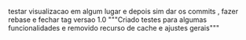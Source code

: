 testar visualizacao em algum lugar e depois sim dar os commits , fazer rebase e fechar tag versao 1.0
"""Criado testes para algumas funcionalidades e removido recurso de cache e ajustes gerais"""